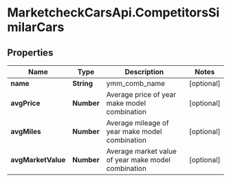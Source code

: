 # MarketcheckCarsApi.CompetitorsSimilarCars

## Properties
Name | Type | Description | Notes
------------ | ------------- | ------------- | -------------
**name** | **String** | ymm_comb_name | [optional] 
**avgPrice** | **Number** | Average price of year make model combination | [optional] 
**avgMiles** | **Number** | Average mileage of year make model combination | [optional] 
**avgMarketValue** | **Number** | Average market value of year make model combination | [optional] 


